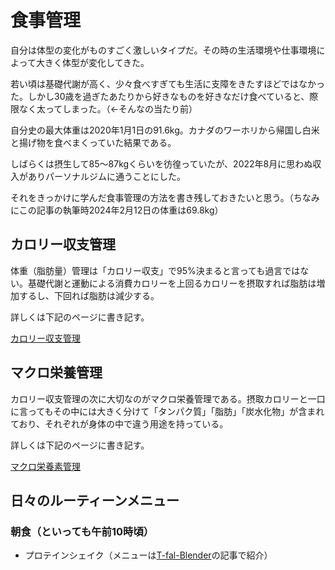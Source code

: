 # 食事管理
自分は体型の変化がものすごく激しいタイプだ。その時の生活環境や仕事環境によって大きく体型が変化してきた。

若い頃は基礎代謝が高く、少々食べすぎても生活に支障をきたすほどではなかった。しかし30歳を過ぎたあたりから好きなものを好きなだけ食べていると、際限なく太ってしまった。（←そんなの当たり前）

自分史の最大体重は2020年1月1日の91.6kg。カナダのワーホリから帰国し白米と揚げ物を食べまくっていた結果である。

しばらくは摂生して85〜87kgくらいを彷徨っていたが、2022年8月に思わぬ収入がありパーソナルジムに通うことにした。

それをきっかけに学んだ食事管理の方法を書き残しておきたいと思う。（ちなみにこの記事の執筆時2024年2月12日の体重は69.8kg）

## カロリー収支管理
体重（脂肪量）管理は「カロリー収支」で95%決まると言っても過言ではない。基礎代謝と運動による消費カロリーを上回るカロリーを摂取すれば脂肪は増加するし、下回れば脂肪は減少する。

詳しくは下記のページに書き記す。

[カロリー収支管理](./calorie-balance-management)

## マクロ栄養管理
カロリー収支管理の次に大切なのがマクロ栄養管理である。摂取カロリーと一口に言ってもその中には大きく分けて「タンパク質」「脂肪」「炭水化物」が含まれており、それぞれが身体の中で違う用途を持っている。

詳しくは下記のページに書き記す。

[マクロ栄養素管理](./macronutrient-management)

## 日々のルーティーンメニュー
### 朝食（といっても午前10時頃）
- プロテインシェイク（メニューは[T-fal-Blender](../belongings/T-fal-Blender)の記事で紹介）